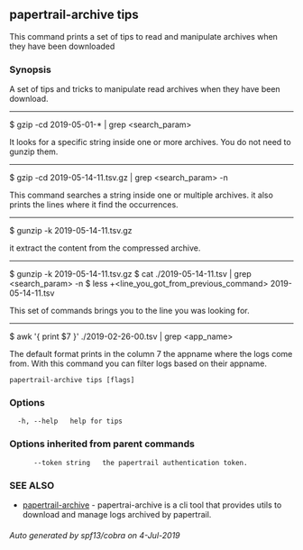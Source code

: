 ## papertrail-archive tips

This command prints a set of tips to read and manipulate archives when they have been downloaded

### Synopsis


A set of tips and tricks to manipulate read archives when they have been
download.

---

$ gzip -cd 2019-05-01-* | grep <search_param>

It looks for a specific string inside one or more archives. You do not need to
gunzip them.

---

$ gzip -cd 2019-05-14-11.tsv.gz | grep <search_param> -n

This command searches a string inside one or multiple archives. it also prints
the lines where it find the occurrences.

---

$ gunzip -k 2019-05-14-11.tsv.gz

it extract the content from the compressed archive.

---

$ gunzip -k 2019-05-14-11.tsv.gz
$ cat ./2019-05-14-11.tsv | grep <search_param> -n
$ less +<line_you_got_from_previous_command> 2019-05-14-11.tsv

This set of commands brings you to the line you was looking for.

---

$ awk '{ print $7 }' ./2019-02-26-00.tsv | grep <app_name>

The default format prints in the column 7 the appname where the logs come from.
With this command you can filter logs based on their appname.
	

```
papertrail-archive tips [flags]
```

### Options

```
  -h, --help   help for tips
```

### Options inherited from parent commands

```
      --token string   the papertrail authentication token.
```

### SEE ALSO

* [papertrail-archive](papertrail-archive.md)	 - papertrai-archive is a cli tool that provides utils to download and manage logs archived by papertrail.

###### Auto generated by spf13/cobra on 4-Jul-2019
